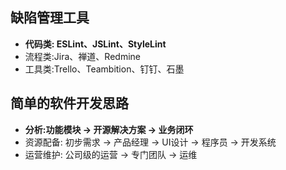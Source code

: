 ## 缺陷管理工具
* **代码类: ESLint、JSLint、StyleLint**
* 流程类:Jira、禅道、Redmine
* 工具类:Trello、Teambition、钉钉、石墨

## 简单的软件开发思路
* **分析:功能模块 -> 开源解决方案 -> 业务闭环**
* 资源配备: 初步需求 -> 产品经理 -> UI设计 -> 程序员 -> 开发系统
* 运营维护: 公司级的运营 -> 专门团队 -> 运维


